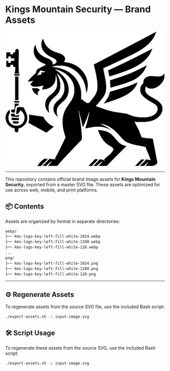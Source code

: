 # Kings Mountain Security — Brand Assets

<div align="center">
  <img src="https://raw.githubusercontent.com/iancaseydouglas/KMS-LOGO/main/png/kms-logo-key-left-outline-white-black-1024.png" alt="KMS Logo" width="700"/>
</div>

---
This repository contains official brand image assets for **Kings Mountain Security**, exported from a master SVG file. These assets are optimized for use across web, mobile, and print platforms.

## 📦 Contents

Assets are organized by format in separate directories:

```bash
webp/
├── kms-logo-key-left-fill-white-1024.webp
├── kms-logo-key-left-fill-white-1280.webp
├── kms-logo-key-left-fill-white-128.webp
...
png/
├── kms-logo-key-left-fill-white-1024.png
├── kms-logo-key-left-fill-white-1280.png
├── kms-logo-key-left-fill-white-128.png
```

---

## ⚙️ Regenerate Assets

To regenerate assets from the source SVG file, use the included Bash script:

```bash
./export-assets.sh -i input-image.svg
```


## 🛠️ Script Usage

To regenerate these assets from the source SVG, use the included Bash script:

```bash
./export-assets.sh -i input-image.svg
```
